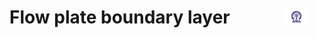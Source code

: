 # Flow plate boundary layer &nbsp; &nbsp; &nbsp; &nbsp; &nbsp; &nbsp; <img src="./images/iitkgp.png" width="8%" />
